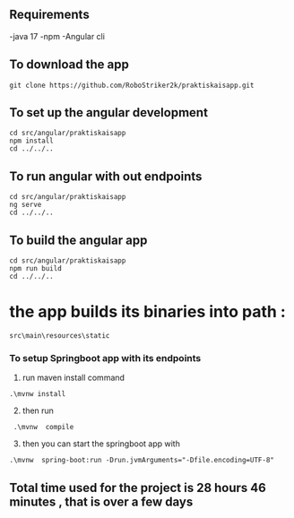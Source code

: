## Requirements

-java 17
-npm 
-Angular cli


## To download the app
 ```
 git clone https://github.com/RoboStriker2k/praktiskaisapp.git
```
## To set up the angular development
```
cd src/angular/praktiskaisapp
npm install
cd ../../..

```
## To run angular with out endpoints
```
cd src/angular/praktiskaisapp
ng serve
cd ../../..
```

## To build the angular app
```
cd src/angular/praktiskaisapp
npm run build
cd ../../..

```
# the app builds its binaries into path : 
```
src\main\resources\static 
```
### To setup Springboot app with its endpoints
1.  run maven install command
   
` .\mvnw install `

2. then run
   
` .\mvnw  compile`

3. then you can start the springboot app with
   
` .\mvnw  spring-boot:run -Drun.jvmArguments="-Dfile.encoding=UTF-8" `


## Total time used for the project is   28 hours 46 minutes , that is over a few days

